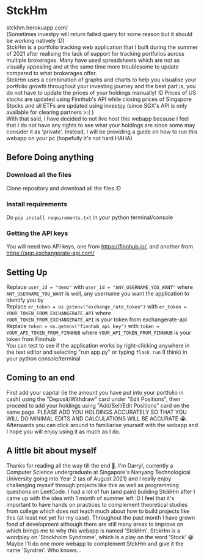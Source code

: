 # StckHm
stckhm.herokuapp.com/\
(Sometimes investpy will return failed query for some reason but it should be working natively :D)\
StckHm is a portfolio tracking web application that I built during the summer of 2021 after realising the lack of support for tracking portfolios across multiple brokerages. Many have used spreadsheets which are not as visually appealing and at the same time more troublesome to update compared to what brokerages offer.\
StckHm uses a combination of graphs and charts to help you visualise your portfolio growth throughout your investing journey and the best part is, you do not have to update the prices of your holdings manually! :D Prices of US stocks are updated using Finnhub's API while closing prices of Singapore Stocks and all ETFs are updated using investpy (since SGX's API is only available for clearing partners >:( )\
With that said, I have decided to not live host this webapp because I feel that I do not have any rights to see what your holdings are since some may consider it as 'private'. Instead, I will be providing a guide on how to run this webapp on your pc (hopefully it's not hard HAHA)

## Before Doing anything
### Download all the files
Clone repository and download all the files :D
### Install requirements
Do `pip install requirements.txt` in your python terminal/console
### Getting the API keys
You will need two API keys, one from https://finnhub.io/, and another from https://app.exchangerate-api.com/ 
## Setting Up
Replace `user_id = "demo"` with `user_id = "ANY_USERNAME_YOU_WANT"` where `ANY_USERNAME_YOU_WANT` is well, any username you want the application to identify you by\
Replace `er_token = os.getenv("exchange_rate_token")` with `er_token = YOUR_TOKEN_FROM_EXCHANGERATE_API` where `YOUR_TOKEN_FROM_EXCHANGERATE_API` is your token from exchangerate-api\
Replace `token = os.getenv("finnhub_api_key")` with `token = YOUR_API_TOKEN_FROM_FINNHUB` where `YOUR_API_TOKEN_FROM_FINNHUB` is your token from Finnhub\
You can test to see if the application works by right-clicking anywhere in the text editor and selecting "run app.py" or typing `flask run` (I think) in your python console/terminal
## Coming to an end
First add your capital (ie the amount you have put into your portfolio in cash) using the "Deposit/Withdraw" card under "Edit Positions", then proceed to add your holdings using "Add/Sell/Edit Positions" card on the same page. PLEASE ADD YOU HOLDINGS ACCURATELY SO THAT YOU WILL DO MINIMAL EDITS AND CALCULATIONS WILL BE ACCURATE 😭.\
Afterwards you can click around to familiarise yourself with the webapp and I hope you will enjoy using it as much as I do.

## A little bit about myself
Thanks for reading all the way till the end 😬. I'm Darryl, currently a Computer Science undergraduate at Singapore's Nanyang Technological University going into Year 2 (as of August 2021) and I really enjoy challenging myself through projects like this as well as programming questions on LeetCode. I had a lot of fun (and pain) building StckHm after I came up with the idea with 1 month of summer left :D I feel that it's important to have hands on practices to complement theoretical studies from college which does not teach much about how to build projects like this (at least not yet for my case). Throughout the past month I have grown fond of development although there are still many areas to improve on which brings me to why this webapp is named 'StckHm'. StckHm is a wordplay on 'Stockholm Syndrome', which is a play on the word 'Stock' 😀 Maybe I'll do one more webapp to complement StckHm and give it the name 'Syndrm'. Who knows...
